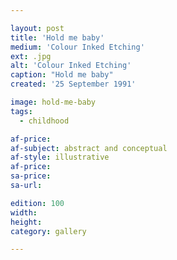 ```yaml
---

layout: post
title: 'Hold me baby'
medium: 'Colour Inked Etching'
ext: .jpg
alt: 'Colour Inked Etching'
caption: "Hold me baby"
created: '25 September 1991'

image: hold-me-baby
tags:
  - childhood

af-price:
af-subject: abstract and conceptual
af-style: illustrative
af-price:
sa-price:
sa-url:

edition: 100
width:
height:
category: gallery

---
```

